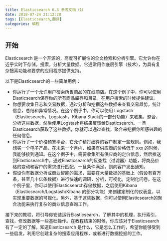 ```yaml
---
title: Elasticsearch 6.3 参考文档（1）
date: 2018-07-24 21:12:28
tags: [Elasticsearch,翻译]
categories: 编程
---
```




## 开始

  Elasticsearch 是一个开源的，高度可扩展性的全文检索和分析引擎。它允许你在近乎实时下存储，搜索，分析大量数据。它通常用作底层引擎（技术），为具有复杂搜索功能和要求的应用程序提供支持。

以下是Elasticsearch的一些简单用例：

- 你运行了一个允许用户检索所售商品的在线商店。在这个例子中，你可以使用Elasticsearch保存你的所有商品库存和目录，在用户搜索的时候提供建议。
- 你想要收集日志和交易数据，通过分析和挖掘这些数据来查看交易趋势，统计信息，总结和异常情况。在这个例子中，你可以使用 Logstash（Elasticsearch，Logstash，Kibana Stack的一部分功能）来收集，整合，分析这些数据，然后使用Logstash将结果反馈给Elasticsearch。一旦Elasticsearch获取了这些数据，你就可以通过查找，聚合来挖掘你所感兴趣的任何信息。
- 你运行了一个价格预警平台，它允许精打细算的客户制定一些规则。例如，我想买一个电子产品，在未来一个月内，如果有供应商的价格低于 xxx 的时候，我能够接到通知。在这个例子中，需要收集所有供应商的定价信息，然后推送到Elasticsearch中，通过Elasticsearch的反查找（过滤器）功能，将商品价格的变动和客户的需求进行匹配，一旦条件满足，则向客户发出通知。
- 假设你有数据分析或商业智能的需求，需要在大量数据的基础上（假设有百万条，甚至几十亿条数据）进行快速的调研，分析，可视化，定制化问卷。在这个例子里，你可以使用Elasticsearch存储数据，之后使用Kibana（Elasticsearch/Logstash/Kibana 的部分功能）来创建定制化的仪表盘，以实现重要数据的可视化。另外，基于这些数据，你可以使用Elasticsearch的聚合功能来执行复杂的商业信息查询工作。

接下来的教程，将引导你安装运行Elasticsearch，了解其中的机理，执行索引，查找，修改数据等一些基础操作。在教程结束的时候，你应该对于Elasticsearch有了一定的了解，知道Elasticsearch 是什么，它是怎么工作的，希望你能够受到一些启发，利用它创建复杂的搜索应用程序，或者进行数据挖掘的工作。
